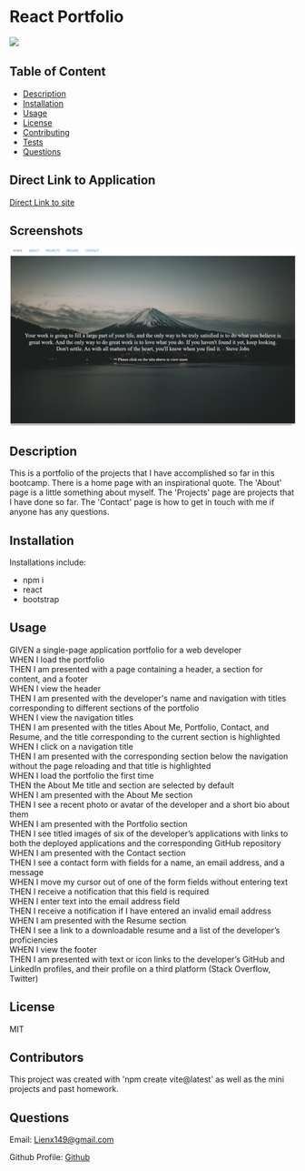 # React Portfolio
[<img src="https://img.shields.io/badge/License-MIT-yellow.svg">](https://opensource.org/licenses/MIT)

## Table of Content 

- [Description](#description)
- [Installation](#installation)
- [Usage](#usage)
- [License](#license)
- [Contributing](#contributing)
- [Tests](#tests)
- [Questions](#questions)

## Direct Link to Application

[Direct Link to site](https://dulcet-sopapillas-6bba01.netlify.app/ "https://dulcet-sopapillas-6bba01.netlify.app/")


## Screenshots

![Home page](image.png)

## Description 

This is a portfolio of the projects that I have accomplished so far in this bootcamp. There is a home page with an inspirational quote. The 'About' page is a little something about myself. The 'Projects' page are projects that I have done so far. The 'Contact' page is how to get in touch with me if anyone has any questions. 

## Installation 
Installations include: 
- npm i
- react
- bootstrap



## Usage 

GIVEN a single-page application portfolio for a web developer\
WHEN I load the portfolio\
THEN I am presented with a page containing a header, a section for content, and a footer\
WHEN I view the header\
THEN I am presented with the developer's name and navigation with titles corresponding to different sections of the portfolio\
WHEN I view the navigation titles\
THEN I am presented with the titles About Me, Portfolio, Contact, and Resume, and the title corresponding to the current section is highlighted\
WHEN I click on a navigation title\
THEN I am presented with the corresponding section below the navigation without the page reloading and that title is highlighted\
WHEN I load the portfolio the first time\
THEN the About Me title and section are selected by default\
WHEN I am presented with the About Me section\
THEN I see a recent photo or avatar of the developer and a short bio about them\
WHEN I am presented with the Portfolio section\
THEN I see titled images of six of the developer’s applications with links to both the deployed applications and the corresponding GitHub repository\
WHEN I am presented with the Contact section\
THEN I see a contact form with fields for a name, an email address, and a message\
WHEN I move my cursor out of one of the form fields without entering text\
THEN I receive a notification that this field is required\
WHEN I enter text into the email address field\
THEN I receive a notification if I have entered an invalid email address\
WHEN I am presented with the Resume section\
THEN I see a link to a downloadable resume and a list of the developer’s proficiencies\
WHEN I view the footer\
THEN I am presented with text or icon links to the developer’s GitHub and LinkedIn profiles, and their profile on a third platform (Stack Overflow, Twitter) 

## License 
MIT

## Contributors

This project was created with 'npm create vite@latest' as well as the mini projects and past homework. 

## Questions 
Email: Lienx149@gmail.com 

Github Profile: [Github](https://github.com/Liex149)
